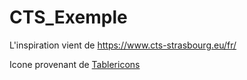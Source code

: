 # CTS_Exemple
L'inspiration vient de https://www.cts-strasbourg.eu/fr/

Icone provenant de [Tablericons](https://tablericons.com/)